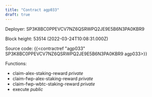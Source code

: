 ```yaml
---
title: "Contract agp033"
draft: true
---
```

Deployer: SP3K8BC0PPEVCV7NZ6QSRWPQ2JE9E5B6N3PA0KBR9


 



Block height: 53514 (2022-03-24T10:08:31.000Z)

Source code: {{<contractref "agp033" SP3K8BC0PPEVCV7NZ6QSRWPQ2JE9E5B6N3PA0KBR9 agp033>}}

Functions:

* claim-alex-staking-reward _private_
* claim-fwp-alex-staking-reward _private_
* claim-fwp-wbtc-staking-reward _private_
* execute _public_
